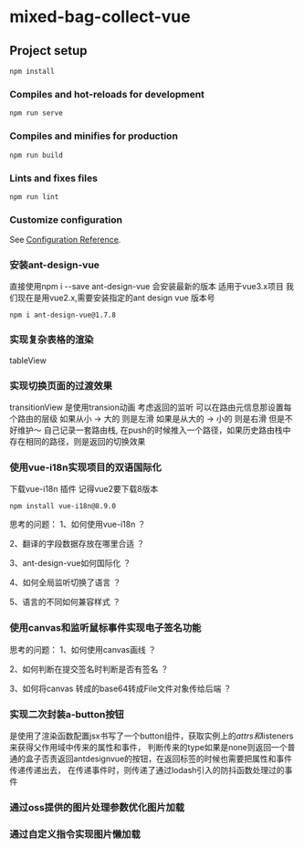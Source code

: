 <!--
 * @Date: 2022-12-13 13:30:36
 * @LastEditors: zhangshuangli
 * @LastEditTime: 2022-12-22 23:56:37
 * @Description: 这是****文件
-->
# mixed-bag-collect-vue

## Project setup
```
npm install
```

### Compiles and hot-reloads for development
```
npm run serve
```

### Compiles and minifies for production
```
npm run build
```

### Lints and fixes files
```
npm run lint
```

### Customize configuration
See [Configuration Reference](https://cli.vuejs.org/config/).

### 安装ant-design-vue
直接使用npm i --save ant-design-vue 会安装最新的版本 适用于vue3.x项目
我们现在是用vue2.x,需要安装指定的ant design vue 版本号
```
npm i ant-design-vue@1.7.8
```

### 实现复杂表格的渲染
tableView


### 实现切换页面的过渡效果
transitionView
是使用transion动画
考虑返回的监听
可以在路由元信息那设置每个路由的层级
如果从小 -> 大的 则是左滑  如果是从大的 -> 小的 则是右滑
但是不好维护～ 
自己记录一套路由栈, 在push的时候推入一个路径，如果历史路由栈中存在相同的路径，则是返回的切换效果


### 使用vue-i18n实现项目的双语国际化
下载vue-i18n 插件 记得vue2要下载8版本
```
npm install vue-i18n@8.9.0
```
思考的问题：
1、如何使用vue-i18n ？

2、翻译的字段数据存放在哪里合适 ？

3、ant-design-vue如何国际化 ？

4、如何全局监听切换了语言 ？

5、语言的不同如何兼容样式 ？

### 使用canvas和监听鼠标事件实现电子签名功能
思考的问题：
1、如何使用canvas画线 ？

2、如何判断在提交签名时判断是否有签名 ？

3、如何将canvas 转成的base64转成File文件对象传给后端 ？


### 实现二次封装a-button按钮
是使用了渲染函数配置jsx书写了一个button组件，获取实例上的$attrs和$listeners来获得父作用域中传来的属性和事件，
判断传来的type如果是none则返回一个普通的盒子否责返回antdesignvue的按钮，在返回标签的时候也需要把属性和事件传递传递出去，
在传递事件时，则传递了通过lodash引入的防抖函数处理过的事件

### 通过oss提供的图片处理参数优化图片加载

### 通过自定义指令实现图片懒加载